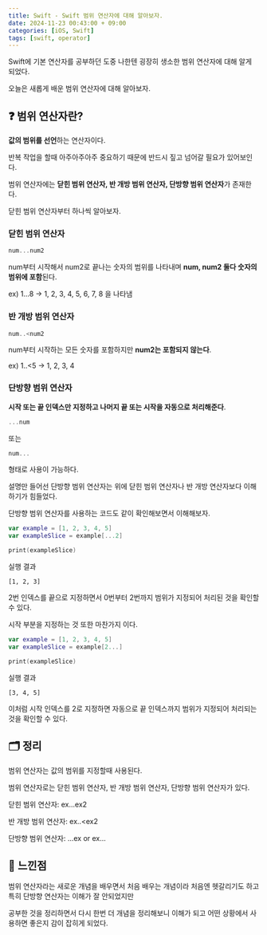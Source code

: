 ```yaml
---
title: Swift - Swift 범위 연산자에 대해 알아보자.
date: 2024-11-23 00:43:00 + 09:00
categories: [iOS, Swift]
tags: [swift, operator]
---
```


Swift에 기본 연산자를 공부하던 도중 나한텐 굉장히 생소한 범위 연산자에 대해 알게 되었다.

오늘은 새롭게 배운 범위 연산자에 대해 알아보자.

## ❓ **범위 연산자란?**
**값의 범위를 선언**하는 연산자이다.<br>

반복 작업을 할때 아주아주아주 중요하기 때문에 반드시 짚고 넘어갈 필요가 있어보인다.

범위 연산자에는 **닫힌 범위 연산자, 반 개방 범위 연산자, 단방향 범위 연산자**가 존재한다.

닫힌 범위 연산자부터 하나씩 알아보자.

### 닫힌 범위 연산자
```swift
num...num2
```
num부터 시작해서 num2로 끝나는 숫자의 범위를 나타내며 **num, num2 둘다 숫자의 범위에 포함**된다.

ex) 1...8 -> 1, 2, 3, 4, 5, 6, 7, 8 을 나타냄

### 반 개방 범위 연산자
```swift
num..<num2
```
num부터 시작하는 모든 숫자를 포함하지만 **num2는 포함되지 않는다**.

ex) 1..<5 -> 1, 2, 3, 4

### 단방향 범위 연산자
**시작 또는 끝 인덱스만 지정하고 나머지 끝 또는 시작을 자동으로 처리해준다**.   

```swift
...num
```

또는

```swift
num...
```

형태로 사용이 가능하다.

설명만 들어선 단방향 범위 연산자는 위에 닫힌 범위 연산자나 반 개방 연산자보다 이해하기가 힘들었다.

단방향 범위 연산자를 사용하는 코드도 같이 확인해보면서 이해해보자.

```swift
var example = [1, 2, 3, 4, 5]
var exampleSlice = example[...2]

print(exampleSlice)
```

실행 결과
```
[1, 2, 3]
```

2번 인덱스를 끝으로 지정하면서 0번부터 2번까지 범위가 지정되어 처리된 것을 확인할 수 있다.

시작 부분을 지정하는 것 또한 마찬가지 이다.

```swift
var example = [1, 2, 3, 4, 5]
var exampleSlice = example[2...]

print(exampleSlice)
```

실행 결과
```
[3, 4, 5]
```

이처럼 시작 인덱스를 2로 지정하면 자동으로 끝 인덱스까지 범위가 지정되어 처리되는 것을 확인할 수 있다.

## 🗂️ **정리**
범위 연산자는 값의 범위를 지정할때 사용된다.

범위 연산자로는 닫힌 범위 연산자, 반 개방 범위 연산자, 단방향 범위 연산자가 있다.

닫힌 범위 연산자: ex...ex2<br>

반 개방 범위 연산자: ex..<ex2

단방향 범위 연산자: ...ex or ex...

## 💭 **느낀점**
범위 연산자라는 새로운 개념을 배우면서 처음 배우는 개념이라 처음엔 헷갈리기도 하고 특히 단방향 연산자는 이해가 잘 안되었지만 

공부한 것을 정리하면서 다시 한번 더 개념을 정리해보니 이해가 되고 어떤 상황에서 사용하면 좋은지 감이 잡히게 되었다.

